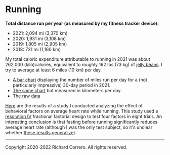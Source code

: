 # Running

__Total distance run per year (as measured by my fitness tracker device):__
- 2021: 2,094 mi (3,370 km)
- 2020: 1,931 mi (3,108 km)
- 2019: 1,805 mi (2,905 km)
- 2018: 721 mi (1,160 km)

My total caloric expenditure attributable to running in 2021 was about 262,000 (kilo)calories, equivalent to roughly 162 lbs (73 kg) of [jelly beans](https://fdc.nal.usda.gov/fdc-app.html#/food-details/2045688/nutrients). I try to average at least 6 miles (10 km) per day.

- [A bar chart](mi_run_per_day.svg) displaying the number of miles run per day for a (not particularly impressive) 30-day period in 2021.
- [The same chart](km_run_per_day.svg) but measured in kilometers per day.
- [The raw data](new_shoes_runs.csv)

[Here](heart_rate_paper.pdf) are the results of a study I conducted analyzing the effect of behavioral factors on average heart rate while running. This study used a [resolution IV](https://en.wikipedia.org/wiki/Fractional_factorial_design#Resolution) fractional factorial design to test four factors in eight trials. An interesting conclusion is that fasting before running significantly reduces average heart rate (although I was the only test subject, so it's unclear whether [these results generalize](https://en.wikipedia.org/wiki/External_validity)).

---

Copyright 2020-2022 Richard Correro. All rights reserved.